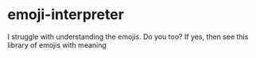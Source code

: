 # emoji-interpreter

I struggle with understanding the emojis. Do you too? If yes, then see this library of emojis with meaning
